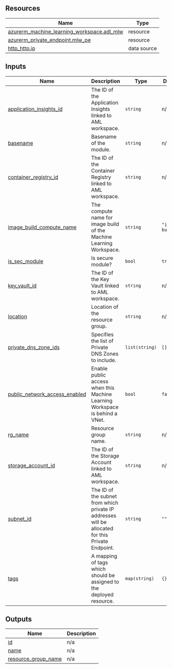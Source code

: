 <!-- BEGIN_TF_DOCS -->
## Resources

| Name | Type |
|------|------|
| [azurerm_machine_learning_workspace.adl_mlw](https://registry.terraform.io/providers/hashicorp/azurerm/latest/docs/resources/machine_learning_workspace) | resource |
| [azurerm_private_endpoint.mlw_pe](https://registry.terraform.io/providers/hashicorp/azurerm/latest/docs/resources/private_endpoint) | resource |
| [http_http.ip](https://registry.terraform.io/providers/hashicorp/http/latest/docs/data-sources/http) | data source |

## Inputs

| Name | Description | Type | Default | Required |
|------|-------------|------|---------|:--------:|
| <a name="input_application_insights_id"></a> [application\_insights\_id](#input\_application\_insights\_id) | The ID of the Application Insights linked to AML workspace. | `string` | n/a | yes |
| <a name="input_basename"></a> [basename](#input\_basename) | Basename of the module. | `string` | n/a | yes |
| <a name="input_container_registry_id"></a> [container\_registry\_id](#input\_container\_registry\_id) | The ID of the Container Registry linked to AML workspace. | `string` | n/a | yes |
| <a name="input_image_build_compute_name"></a> [image\_build\_compute\_name](#input\_image\_build\_compute\_name) | The compute name for image build of the Machine Learning Workspace. | `string` | `"image-builder"` | no |
| <a name="input_is_sec_module"></a> [is\_sec\_module](#input\_is\_sec\_module) | Is secure module? | `bool` | `true` | no |
| <a name="input_key_vault_id"></a> [key\_vault\_id](#input\_key\_vault\_id) | The ID of the Key Vault linked to AML workspace. | `string` | n/a | yes |
| <a name="input_location"></a> [location](#input\_location) | Location of the resource group. | `string` | n/a | yes |
| <a name="input_private_dns_zone_ids"></a> [private\_dns\_zone\_ids](#input\_private\_dns\_zone\_ids) | Specifies the list of Private DNS Zones to include. | `list(string)` | `[]` | no |
| <a name="input_public_network_access_enabled"></a> [public\_network\_access\_enabled](#input\_public\_network\_access\_enabled) | Enable public access when this Machine Learning Workspace is behind a VNet. | `bool` | `false` | no |
| <a name="input_rg_name"></a> [rg\_name](#input\_rg\_name) | Resource group name. | `string` | n/a | yes |
| <a name="input_storage_account_id"></a> [storage\_account\_id](#input\_storage\_account\_id) | The ID of the Storage Account linked to AML workspace. | `string` | n/a | yes |
| <a name="input_subnet_id"></a> [subnet\_id](#input\_subnet\_id) | The ID of the subnet from which private IP addresses will be allocated for this Private Endpoint. | `string` | `""` | no |
| <a name="input_tags"></a> [tags](#input\_tags) | A mapping of tags which should be assigned to the deployed resource. | `map(string)` | `{}` | no |

## Outputs

| Name | Description |
|------|-------------|
| <a name="output_id"></a> [id](#output\_id) | n/a |
| <a name="output_name"></a> [name](#output\_name) | n/a |
| <a name="output_resource_group_name"></a> [resource\_group\_name](#output\_resource\_group\_name) | n/a |
<!-- END_TF_DOCS -->